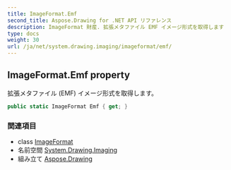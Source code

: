 ```yaml
---
title: ImageFormat.Emf
second_title: Aspose.Drawing for .NET API リファレンス
description: ImageFormat 財産. 拡張メタファイル EMF イメージ形式を取得します
type: docs
weight: 30
url: /ja/net/system.drawing.imaging/imageformat/emf/
---
```

## ImageFormat.Emf property

拡張メタファイル (EMF) イメージ形式を取得します。

```csharp
public static ImageFormat Emf { get; }
```

### 関連項目

* class [ImageFormat](../)
* 名前空間 [System.Drawing.Imaging](../../imageformat/)
* 組み立て [Aspose.Drawing](../../../)


